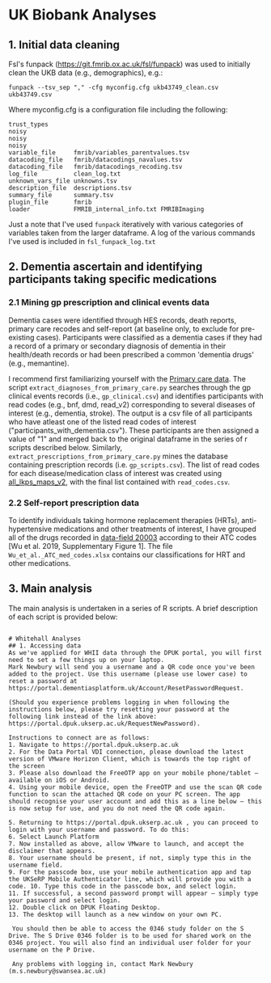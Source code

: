 # UK Biobank Analyses
## 1. Initial data cleaning
Fsl's funpack (https://git.fmrib.ox.ac.uk/fsl/funpack) was used to initially clean the UKB data (e.g., demographics), e.g.:

```funpack --tsv_sep "," -cfg myconfig.cfg ukb43749_clean.csv ukb43749.csv```

Where myconfig.cfg is a configuration file including the following:

```
trust_types
noisy
noisy
noisy
variable_file     fmrib/variables_parentvalues.tsv
datacoding_file   fmrib/datacodings_navalues.tsv
datacoding_file   fmrib/datacodings_recoding.tsv
log_file          clean_log.txt
unknown_vars_file unknowns.tsv
description_file  descriptions.tsv
summary_file      summary.tsv
plugin_file       fmrib
loader            FMRIB_internal_info.txt FMRIBImaging
```
Just a note that I've used ```funpack``` iteratively with various categories of variables taken from the larger dataframe. A log of the various commands I've used is included in ```fsl_funpack_log.txt```

## 2. Dementia ascertain and identifying participants taking specific medications 
### 2.1 Mining gp prescription and clinical events data 
Dementia cases were identified through HES records, death reports, primary care recodes and self-report (at baseline only, to exclude for pre-existing cases). Participants were classified as a dementia cases if they had a record of a primary or secondary diagnosis of dementia in their health/death records or had been prescribed a common 'dementia drugs' (e.g., memantine).

I recommend first familiarizing yourself with the [Primary care data](https://biobank.ndph.ox.ac.uk/showcase/ukb/docs/primary_care_data.pdf).
The script ```extract_diagnoses_from_primary_care.py``` searches through the gp clinical events records (i.e., ```gp_clinical.csv```) and identifies participants with read codes (e.g., bnf, dmd, read_v2) corresponding to several diseases of interest (e.g., dementia, stroke). The output is a csv file of all participants who have atleast one of the listed read codes of interest ("participants_with_dementia.csv"). These participants are then assigned a value of "1" and merged back to the original dataframe in the series of r scripts described below.
Similarly, ```extract_prescriptions_from_primary_care.py``` mines the database containing prescription records (i.e. ```gp_scripts.csv```). The list of read codes for each disease/medication class of interest was created using [all_lkps_maps_v2](https://biobank.ndph.ox.ac.uk/showcase/refer.cgi?id=592), with the final list contained with ```read_codes.csv```.

### 2.2 Self-report prescription data
To identify individuals taking hormone replacement therapies (HRTs), anti-hypertensive medications and other treatments of interest, I have grouped all of the drugs recorded in [data-field 20003](https://biobank.ndph.ox.ac.uk/showcase/field.cgi?id=20003) according to their ATC codes [Wu et al. 2019, Supplementary Figure 1]. The file ```Wu_et_al._ATC_med_codes.xlsx``` contains our classifications for HRT and other medications.

## 3. Main analysis
The main analysis is undertaken in a series of R scripts. A brief description of each script is provided below:
```

# Whitehall Analyses
## 1. Accessing data
As we've applied for WHII data through the DPUK portal, you will first need to set a few things up on your laptop.
Mark Newbury will send you a username and a QR code once you've been added to the project. Use this username (please use lower case) to reset a password at
https://portal.dementiasplatform.uk/Account/ResetPasswordRequest.

(Should you experience problems logging in when following the instructions below, please try resetting your password at the following link instead of the link above: https://portal.dpuk.ukserp.ac.uk/RequestNewPassword).  

Instructions to connect are as follows:
1. Navigate to https://portal.dpuk.ukserp.ac.uk
2. For the Data Portal VDI connection, please download the latest version of VMware Horizon Client, which is towards the top right of the screen
3. Please also download the FreeOTP app on your mobile phone/tablet – available on iOS or Android.
4. Using your mobile device, open the FreeOTP and use the scan QR code function to scan the attached QR code on your PC screen. The app should recognise your user account and add this as a line below – this is now setup for use, and you do not need the QR code again.

5. Returning to https://portal.dpuk.ukserp.ac.uk , you can proceed to login with your username and password. To do this:
6. Select Launch Platform
7. Now installed as above, allow VMware to launch, and accept the disclaimer that appears.
8. Your username should be present, if not, simply type this in the username field.
9. For the passcode box, use your mobile authentication app and tap the UKSeRP Mobile Authenticator line, which will provide you with a code. 10. Type this code in the passcode box, and select login.
11. If successful, a second password prompt will appear – simply type your password and select login.
12. Double click on DPUK Floating Desktop.
13. The desktop will launch as a new window on your own PC.

 You should then be able to access the 0346 study folder on the S Drive. The S Drive 0346 folder is to be used for shared work on the 0346 project. You will also find an individual user folder for your username on the P Drive.

 Any problems with logging in, contact Mark Newbury (m.s.newbury@swansea.ac.uk)
